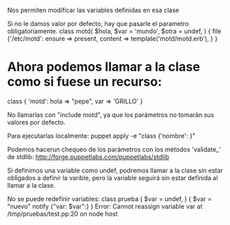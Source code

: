 Nos permiten modificar las variables definidas en esa clase

Si no le damos valor por defecto, hay que pasarle el parametro obligatoriamente.
class motd(
  $hola,
  $var = 'mundo',
  $otra = undef,
)
{
  file {'/etc/motd':
    ensure => present,
    content => template('motd/motd.erb'),
  }
}


# Ahora podemos llamar a la clase como si fuese un recurso:
class { 'motd': 
  hola => "pepe",
  var => 'GRILLO'
}

No llamarlas con "include motd", ya que los parámetros no tomarán sus valores por defecto.


Para ejecutarlas localmente:
puppet apply -e "class {'nombre': }"


Podemos hacerun chequeo de los parámetros con los métodos 'validate_' de stdlib: http://forge.puppetlabs.com/puppetlabs/stdlib


Si definimos una variable como undef, podremos llamar a la clase sin estar obligados a definir la varible, pero la variable seguirá sin estar definida al llamar a la clase.


No se puede redefinir variables:
class prueba (
  $var = undef,
) {
  $var = "nuevo"
  notify {"var: $var":}
}
Error: Cannot reassign variable var at /tmp/pruebas/test.pp:20 on node host


